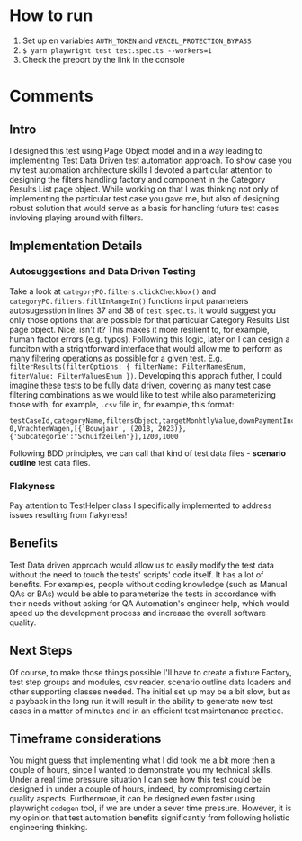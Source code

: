 # How to run

1. Set up en variables `AUTH_TOKEN` and `VERCEL_PROTECTION_BYPASS`
2. `$ yarn playwright test test.spec.ts --workers=1`
3. Check the preport by the link in the console

# Comments

## Intro

I designed this test using Page Object model and in a way leading to implementing Test Data Driven test automation approach. To show case you my test automation architecture skills I devoted a particular attention to designing the filters handling factory and component in the Category Results List page object. While working on that I was thinking not only of implementing the particular test case you gave me, but also of designing robust solution that would serve as a basis for handling future test cases invloving playing around with filters.

## Implementation Details

### Autosuggestions and Data Driven Testing

Take a look at `categoryPO.filters.clickCheckbox()` and `categoryPO.filters.fillInRangeIn()` functions input parameters autosugesstion in lines 37 and 38 of `test.spec.ts`. It would suggest you only those options that are possible for that particular Category Results List page object. Nice, isn't it? This makes it more resilient to, for example, human factor errors (e.g. typos). Following this logic, later on I can design a funciton with a strightforward interface that would allow me to perform as many filtering operations as possible for a given test. E.g. `filterResults(filterOptions: { filterName: FilterNamesEnum, fiterValue: FilterValuesEnum })`. Developing this apprach futher, I could imagine these tests to be fully data driven, covering as many test case filtering combinations as we would like to test while also parameterizing those with, for example, `.csv` file in, for example, this format:

```csv
testCaseId,categoryName,filtersObject,targetMonhtlyValue,downPaymentIncreaseAmount
0,VrachtenWagen,[{'Bouwjaar', (2018, 2023)}, {'Subcategorie':"Schuifzeilen"}],1200,1000
```

Following BDD principles, we can call that kind of test data files - **scenario outline** test data files.

### Flakyness

Pay attention to TestHelper class I specifically implemented to address issues resulting from flakyness!

## Benefits

Test Data driven approach would allow us to easily modify the test data without the need to touch the tests' scripts' code itself. It has a lot of benefits. For examples, people without coding knowledge (such as Manual QAs or BAs) would be able to parameterize the tests in accordance with their needs without asking for QA Automation's engineer help, which would speed up the development process and increase the overall software quality.

## Next Steps

Of course, to make those things possible I'll have to create a fixture Factory, test step groups and modules, csv reader, scenario outline data loaders and other supporting classes needed. The initial set up may be a bit slow, but as a payback in the long run it will result in the ability to generate new test cases in a matter of minutes and in an efficient test maintenance practice.

## Timeframe considerations

You might guess that implementing what I did took me a bit more then a couple of hours, since I wanted to demonstrate you my technical skills. Under a real time pressure situation I can see how this test could be designed in under a couple of hours, indeed, by compromising certain quality aspects. Furthermore, it can be designed even faster using playwright `codegen` tool, if we are under a sever time pressure. However, it is my opinion that test automation benefits significantly from following holistic engineering thinking.
